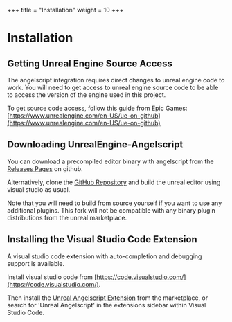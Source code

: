 +++
title = "Installation"
weight = 10
+++

# Installation
## Getting Unreal Engine Source Access
The angelscript integration requires direct changes to unreal engine code to work.
You will need to get access to unreal engine source code to be able to access the 
version of the engine used in this project.

To get source code access, follow this guide from Epic Games:
[https://www.unrealengine.com/en-US/ue-on-github](https://www.unrealengine.com/en-US/ue-on-github)


## Downloading UnrealEngine-Angelscript
You can download a precompiled editor binary with angelscript from the
[Releases Pages](https://github.com/Hazelight/UnrealEngine-Angelscript/releases)
on github.

Alternatively, clone the [GitHub Repository](https://github.com/Hazelight/UnrealEngine-Angelscript)
and build the unreal editor using visual studio as usual.

Note that you will need to build from source yourself if you want to use any additional plugins.
This fork will not be compatible with any binary plugin distributions from the unreal marketplace.


## Installing the Visual Studio Code Extension
A visual studio code extension with auto-completion and debugging support is available.

Install visual studio code from [https://code.visualstudio.com/](https://code.visualstudio.com/).

Then install the [Unreal Angelscript Extension](https://marketplace.visualstudio.com/items?itemName=Hazelight.unreal-angelscript)
from the marketplace, or search for 'Unreal Angelscript' in the extensions sidebar within Visual Studio Code.
